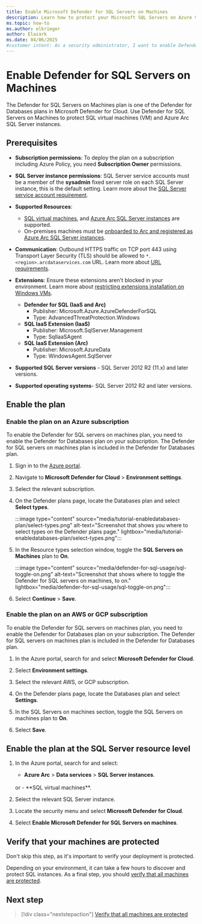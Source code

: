 ```yaml
---
title: Enable Microsoft Defender for SQL Servers on Machines
description: Learn how to protect your Microsoft SQL Servers on Azure VMs, on-premises, and in hybrid and multicloud environments with Microsoft Defender for Cloud.
ms.topic: how-to
ms.author: elkrieger
author: Elazark
ms.date: 04/06/2025
#customer intent: As a security administrator, I want to enable Defender for SQL servers on machines so that I can protect my SQL servers in various environments.
---
```


# Enable Defender for SQL Servers on Machines

The Defender for SQL Servers on Machines plan is one of the Defender for Databases plans in Microsoft Defender for Cloud. Use Defender for SQL Servers on Machines to protect SQL virtual machines (VM) and Azure Arc SQL Server instances.

## Prerequisites

- **Subscription permissions**: To deploy the plan on a subscription including Azure Policy, you need **Subscription Owner** permissions.

- **SQL Server instance permissions**: SQL Server service accounts must be a member of the **sysadmin** fixed server role on each SQL Server instance, this is the default setting. Learn more about the [SQL Server service account requirement](/sql/sql-server/azure-arc/configure-least-privilege?view=sql-server-ver16). 

- **Supported Resources**: 
    - [SQL virtual machines](/azure/azure-sql/virtual-machines/windows/sql-server-on-azure-vm-iaas-what-is-overview?view=azuresql), and [Azure Arc SQL Server instances](/sql/sql-server/azure-arc/overview?view=sql-server-ver16) are supported.
    - On-premises machines must be [onboarded to Arc and registered as Azure Arc SQL Server instances](/azure/azure-arc/servers/learn/quick-enable-hybrid-vm).

- **Communication**: Outbound HTTPS traffic on TCP port 443 using Transport Layer Security (TLS) should be allowed to `*.<region>.arcdataservices.com` URL. Learn more about [URL requirements](/azure/azure-arc/servers/network-requirements#urls?tabs=azure-cloud).
  
- **Extensions**: Ensure these extensions aren't blocked in your environment. Learn more about [restricting extensions installation on Windows VMs](/azure/virtual-machines/extensions/extensions-rmpolicy-howto-ps).
    - **Defender for SQL (IaaS and Arc)**
        - Publisher: Microsoft.Azure.AzureDefenderForSQL
        - Type: AdvancedThreatProtection.Windows
    - **SQL IaaS Extension (IaaS)**
        - Publisher: Microsoft.SqlServer.Management
        - Type: SqlIaaSAgent
    - **SQL IaaS Extension (Arc)**
        - Publisher: Microsoft.AzureData
        - Type: WindowsAgent.SqlServer

- **Supported SQL Server versions** - SQL Server 2012 R2 (11.x) and later versions.

- **Supported operating systems**- SQL Server 2012 R2 and later versions.

## Enable the plan

### Enable the plan on an Azure subscription

To enable the Defender for SQL servers on machines plan, you need to enable the Defender for Databases plan on your subscription. The Defender for SQL servers on machines plan is included in the Defender for Databases plan.

1. Sign in to the [Azure portal](https://portal.azure.com/).

1. Navigate to **Microsoft Defender for Cloud** > **Environment settings**.

1. Select the relevant subscription.

1. On the Defender plans page, locate the Databases plan and select **Select types**.

    :::image type="content" source="media/tutorial-enabledatabases-plan/select-types.png" alt-text="Screenshot that shows you where to select types on the Defender plans page." lightbox="media/tutorial-enabledatabases-plan/select-types.png":::

1. In the Resource types selection window, toggle the **SQL Servers on Machines** plan to **On**.

    :::image type="content" source="media/defender-for-sql-usage/sql-toggle-on.png" alt-text="Screenshot that shows where to toggle the Defender for SQL servers on machines, to on." lightbox="media/defender-for-sql-usage/sql-toggle-on.png":::

1. Select **Continue** > **Save**.

### Enable the plan on an AWS or GCP subscription

To enable the Defender for SQL servers on machines plan, you need to enable the Defender for Databases plan on your subscription. The Defender for SQL servers on machines plan is included in the Defender for Databases plan.

1. In the Azure portal, search for and select **Microsoft Defender for Cloud**.

1. Select **Environment settings**.

1. Select the relevant AWS, or GCP subscription.

1. On the Defender plans page, locate the Databases plan and select **Settings**.

1. In the SQL Servers on machines section, toggle the SQL Servers on machines plan to **On**.

1. Select **Save**.

## Enable the plan at the SQL Server resource level

1. In the Azure portal, search for and select:
    - **Azure Arc** > **Data services** > **SQL Server instances**.
    <br> 
    or
    - **SQL virtual machines**.

1. Select the relevant SQL Server instance. 

1. Locate the security menu and select **Microsoft Defender for Cloud**.

1. Select **Enable Microsoft Defender for SQL Servers on machines**.

## Verify that your machines are protected

Don't skip this step, as it's important to verify your deployment is protected.

Depending on your environment, it can take a few hours to discover and protect SQL instances. As a final step, you should [verify that all machines are protected](verify-machine-protection.md).

## Next step

> [!div class="nextstepaction"]
> [Verify that all machines are protected](verify-machine-protection.md)
